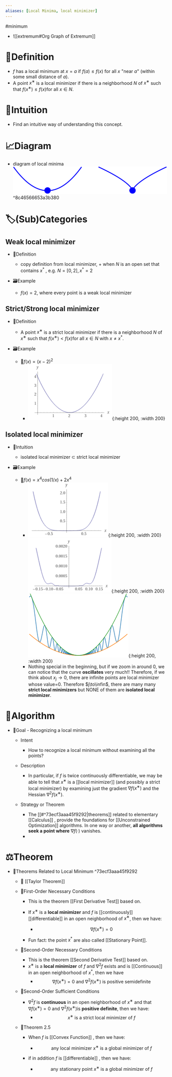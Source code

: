 ```yaml
---
aliases: [Local Minima, local minimizer]
---
```


#minimum

- ![[extremum#Org Graph of Extremum]]

# 📝Definition
- $f$ has a local minimum at $x=a$ if $f(a)\leq f(x)$ for all $x$ "near $a$" (within some small distance of $a$).
- A point $x^∗$ is a local minimizer if there is a neighborhood $N$ of $x^∗$ such that $f(x^∗) ≤ f(x)$for all $x ∈ N$.

# 🧠Intuition
- Find an intuitive way of understanding this concept.

# 📈Diagram
- diagram of local minima
  ![local minima](../assets/local_minima.svg) ^8c46566653a3b380

# 🏷(Sub)Categories
## Weak local minimizer
- 📝Definition
    - copy definition from local minimizer, + when $N$​ is an open set that contains $x^*$​​ , e.g. $N=[0,2], x^*=2$​
    
- 🗃Example
    - $f(x)=2$​, where every point is a weak local minimizer
    
## Strict/Strong local minimizer
- 📝Definition
    - A point $x^∗$​​ is a strict local minimizer if there is a neighborhood $N$​​ of $x^∗$​​ such that $f(x^∗) < f(x)$​​for all $x ∈ N$ with $x\neq x^*$​​​.
    
- 🗃Example
    - 📌$f(x)=(x-2)^2$
        - ![name](../assets/strict_local_minimizer.png){:height 200, :width 200}
        
## Isolated local minimizer
- 🧠Intuition
    - isolated local minimizer $\subset$​​ strict local minimizer
    
- 🗃Example
    - 📌$f(x)=x^4cos(1/x)+2x^4$
        - ![name](../assets/Isolated_local_minimizer_1.png){:height 200, :width 200}
          ![name](../assets/Isolated_local_minimizer_2.png){:height 200, :width 200}
          ![name](../assets/Isolated_local_minimizer_3.png){:height 200, :width 200}
        - Nothing special in the beginning, but if we zoom in around 0, we can notice that the curve **oscillates** very much!! Therefore, if we think about $x_j\to0$, there are infinite points are local minimizer whose value=0. Therefore $j\to\infin$​, there are many many **strict local minimizers** but NONE of them are **isolated local minimizer**.
        
# 🐍Algorithm
- 📌Goal - Recognizing a local minimum
    - Intent
        - How to recognize a local minimum without examining all the points?
        
    - Description
        - In particular, if $f$ is twice continuously differentiable, we may be able to tell that $x^∗$ is a [[local minimizer]] (and possibly a strict local minimizer) by examining just the gradient $\nabla f(x^∗)$ and the Hessian $\nabla^2 f(x^∗)$.
        
    - Strategy or Theorem
        - The [[#^73ecf3aaa45f9292|theorems]] related to elementary [[Calculus]] , provide the foundations for [[Unconstrained Optimization]] algorithms. In one way or another, **all algorithms seek a point where** $\nabla f(·)$ vanishes.
      -
      
# ⚖Theorem
- 📌Theorems Related to Local Minimum ^73ecf3aaa45f9292
    - 📌 [[Taylor Theorem]]
    - 📌First-Order Necessary Conditions
        - This is the theorem [[First Derivative Test]] based on.
        - If $x^∗$ is a **local minimizer** and $f$ is [[continuously]] [[differentiable]] in an open neighborhood of $x^∗$, then we have:
            - $$
              \nabla f(x^∗) = 0
              $$
            
        - Fun fact: the point $x^*$ are also called [[Stationary Point]].
        
    - 📌Second-Order Necessary Conditions
        - This is the theorem [[Second Derivative Test]] based on.
        - $x^∗$ is a **local minimizer** of $f$ and $\nabla^2 f$ exists and is [[Continuous]] in an open neighborhood of $x^*$​, then we have
            - $$
              \nabla f(x^∗) = 0 \text{ and }∇^2 f(x^∗) \text{ is positive semidefinite}
              $$
            
    - 📌Second-Order Sufficient Conditions
        - $\nabla^2 f$ is **continuous** in an open neighborhood of $x^∗$ and that $∇ f(x^∗)= 0$ and $∇^2 f(x^∗)$​ is **positive definite**, then we have:
            - $$
              x^∗ \text{ is a strict local minimizer of }f
              $$
            
    - 📌Theorem 2.5
        - When $f$ is [[Convex Function]] , then we have:
            - $$
              \text{any local minimizer }x^∗ \text{ is a global minimizer of }f
              $$
            
        - if in addition $f$ is [[differentiable]] , then we have:
            - $$
              \text{any stationary point } x^∗\text{ is a global minimizer of }f
              $$
            